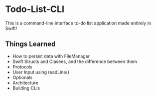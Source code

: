 # Todo-List-CLI
This is a command-line interface to-do list application made entirely in Swift!

## Things Learned
- How to persist data with FileManager
- Swift Structs and Clasees, and the difference between them
- Protocols
- User Input using readLine()
- Optionals
- Architecture
- Building CLIs
